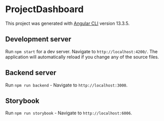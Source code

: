 # ProjectDashboard

This project was generated with [Angular CLI](https://github.com/angular/angular-cli) version 13.3.5.

## Development server

Run `npm start` for a dev server. Navigate to `http://localhost:4200/`. The application will automatically reload if you change any of the source files.

## Backend server

Run `npm run backend` - Navigate to `http://localhost:3000`.

## Storybook

Run `npm run storybook` - Navigate to `http://localhost:6006`.
